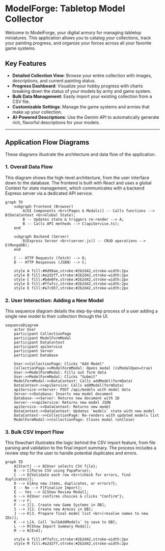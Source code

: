 <!--
 * @file README.md
 * @description This file provides an overview of the ModelForge application, its features, and technical architecture using Mermaid diagrams.
 * This program was written by Stuart Mason October 2025.
-->
# ModelForge: Tabletop Model Collector

Welcome to ModelForge, your digital armory for managing tabletop miniatures. This application allows you to catalog your collections, track your painting progress, and organize your forces across all your favorite game systems.

## Key Features

- **Detailed Collection View**: Browse your entire collection with images, descriptions, and current painting status.
- **Progress Dashboard**: Visualize your hobby progress with charts breaking down the status of your models by army and game system.
- **Bulk Data Management**: Easily import your existing collection from a CSV file.
- **Customizable Settings**: Manage the game systems and armies that make up your collection.
- **AI-Powered Descriptions**: Use the Gemini API to automatically generate rich, flavorful descriptions for your models.



---

## Application Flow Diagrams

These diagrams illustrate the architecture and data flow of the application.

### 1. Overall Data Flow

This diagram shows the high-level architecture, from the user interface down to the database. The frontend is built with React and uses a global Context for state management, which communicates with a backend Express server via a dedicated API service.

```mermaid
graph TD
    subgraph Frontend (Browser)
        A[UI Components <br>(Pages & Modals)] -- Calls functions --> B(DataContext <br>Global State);
        B -- Updates state & triggers re-render --> A;
        B -- Calls API methods --> C(apiService.ts);
    end

    subgraph Backend (Server)
        D[Express Server <br>(server.js)] -- CRUD operations --> E(MongoDB);
    end

    C -- HTTP Requests (fetch) --> D;
    D -- HTTP Responses (JSON) --> C;

    style A fill:#8d99ae,stroke:#2b2d42,stroke-width:2px
    style B fill:#a2d2ff,stroke:#2b2d42,stroke-width:2px
    style C fill:#bde0fe,stroke:#2b2d42,stroke-width:2px
    style D fill:#ffafcc,stroke:#2b2d42,stroke-width:2px
    style E fill:#a7c957,stroke:#2b2d42,stroke-width:2px
```

### 2. User Interaction: Adding a New Model

This sequence diagram details the step-by-step process of a user adding a single new model to their collection through the UI.

```mermaid
sequenceDiagram
    actor User
    participant CollectionPage
    participant ModelFormModal
    participant DataContext
    participant apiService
    participant Server
    participant Database

    User->>CollectionPage: Clicks "Add Model"
    CollectionPage->>ModelFormModal: Opens modal (isModalOpen=true)
    User->>ModelFormModal: Fills out form data
    User->>ModelFormModal: Clicks "Submit"
    ModelFormModal->>DataContext: Calls addModel(formData)
    DataContext->>apiService: Calls addModel(formData)
    apiService->>Server: POST /api/models with model data
    Server->>Database: Inserts new model document
    Database-->>Server: Returns new document with ID
    Server-->>apiService: Returns new model JSON
    apiService-->>DataContext: Returns new model
    DataContext->>DataContext: Updates `models` state with new model
    DataContext-->>CollectionPage: Re-renders with updated models list
    ModelFormModal->>CollectionPage: Closes modal (onClose)
```

### 3. Bulk CSV Import Flow

This flowchart illustrates the logic behind the CSV import feature, from file parsing and validation to the final import summary. The process includes a review step for the user to handle potential duplicates and errors.

```mermaid
graph TD
    A[Start] --> B{User selects CSV file};
    B --> C[Parse CSV using PapaParse];
    C --> D{Validate each row <br>(check for errors, find duplicates)};
    D --> E{Any new items, duplicates, or errors?};
    E -- No --> F[Finalize Import];
    E -- Yes --> G[Show Review Modal];
    G --> H{User confirms choices & clicks "Confirm"};
    H --> F;
    F --> I[1. Create new Game Systems in DB];
    I --> J[2. Create new Armies in DB];
    J --> K[3. Prepare final model list <br>(resolve names to new IDs)];
    K --> L[4. Call `bulkAddModels` to save to DB];
    L --> M[Show Import Summary Modal];
    M --> N[End];

    style G fill:#ffafcc,stroke:#2b2d42,stroke-width:2px
    style M fill:#a2d2ff,stroke:#2b2d42,stroke-width:2px
```
